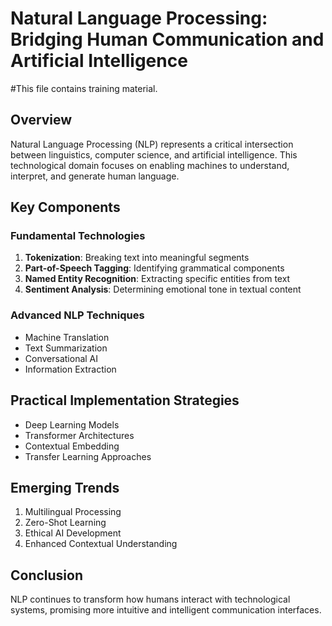 # Natural Language Processing: Bridging Human Communication and Artificial Intelligence
#This file contains training material.
## Overview
Natural Language Processing (NLP) represents a critical intersection between linguistics, computer science, and artificial intelligence. This technological domain focuses on enabling machines to understand, interpret, and generate human language.

## Key Components

### Fundamental Technologies
1. **Tokenization**: Breaking text into meaningful segments
2. **Part-of-Speech Tagging**: Identifying grammatical components
3. **Named Entity Recognition**: Extracting specific entities from text
4. **Sentiment Analysis**: Determining emotional tone in textual content

### Advanced NLP Techniques
- Machine Translation
- Text Summarization
- Conversational AI
- Information Extraction

## Practical Implementation Strategies
- Deep Learning Models
- Transformer Architectures
- Contextual Embedding
- Transfer Learning Approaches

## Emerging Trends
1. Multilingual Processing
2. Zero-Shot Learning
3. Ethical AI Development
4. Enhanced Contextual Understanding

## Conclusion
NLP continues to transform how humans interact with technological systems, promising more intuitive and intelligent communication interfaces.